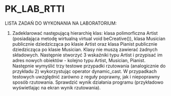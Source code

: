 # PK_LAB_RTTI

LISTA ZADAŃ DO WYKONANIA NA LABORATORIUM:

1. Zadeklarować następującą hierarchię klas: klasa polimorficzna Artist (posiadająca metodę wirtualną virtual void beCreative()), klasa Musician publicznie dziedzicząca po klasie Artist oraz klasa Pianist publicznie dziedzicząca po klasie Musician. Klasy nie muszą zawierać żadnych składowych. Następnie stworzyć 3 wskaźniki typu Artist i przypisać im adres nowych obiektów - kolejno typu Artist, Musician, Pianist. Następnie wymyślić trzy testowe przypadki rzutowania (analogicznie do przykładu 2) wykorzystując operator dynamic_cast. W przypadkach testowych uwzględnić zarówno z reguły poprawny, jak i niepoprawny sposób rzutowania. Sprawdzić wynik działania programu (przykładowo wyświetlając na ekran wynik rzutowania). 
